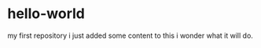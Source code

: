 hello-world
===========

my first repository
i just added some content to this
i wonder what it will do.

